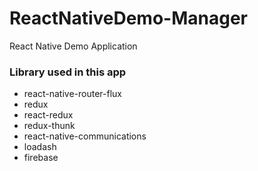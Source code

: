 # ReactNativeDemo-Manager
React Native Demo Application

### Library used in this app

 - react-native-router-flux
 - redux
 - react-redux
 - redux-thunk
 - react-native-communications
 - loadash
 - firebase
